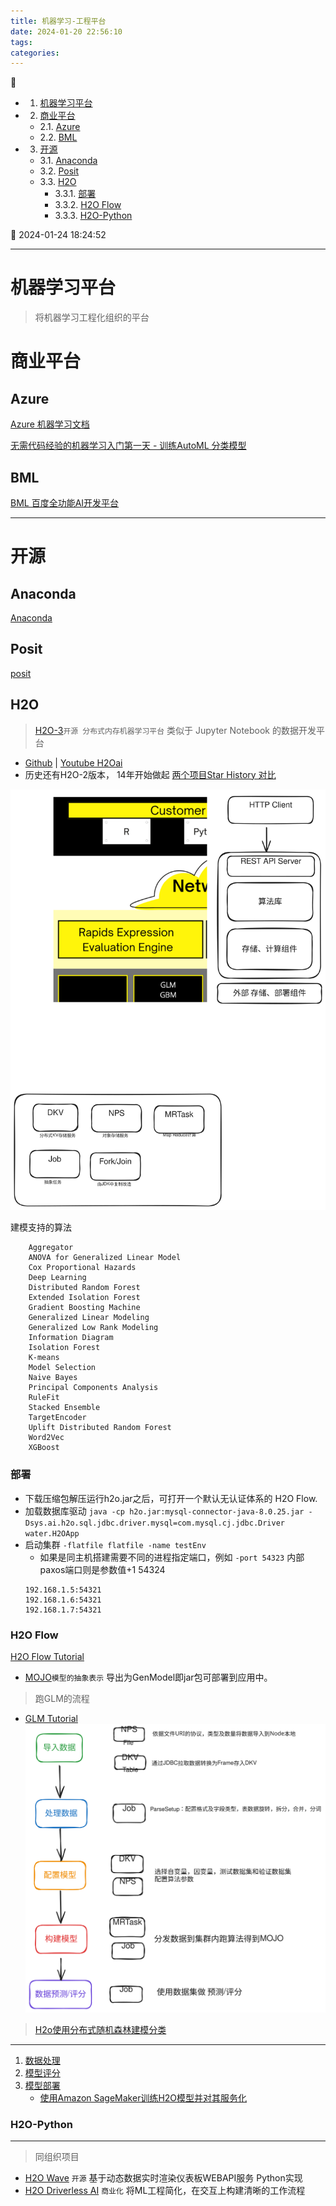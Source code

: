```yaml
---
title: 机器学习-工程平台
date: 2024-01-20 22:56:10
tags: 
categories: 
---
```


💠

- 1. [机器学习平台](#机器学习平台)
- 2. [商业平台](#商业平台)
    - 2.1. [Azure](#azure)
    - 2.2. [BML](#bml)
- 3. [开源](#开源)
    - 3.1. [Anaconda](#anaconda)
    - 3.2. [Posit](#posit)
    - 3.3. [H2O](#h2o)
        - 3.3.1. [部署](#部署)
        - 3.3.2. [H2O Flow](#h2o-flow)
        - 3.3.3. [H2O-Python](#h2o-python)

💠 2024-01-24 18:24:52
****************************************
# 机器学习平台
> 将机器学习工程化组织的平台

# 商业平台
## Azure
[Azure 机器学习文档](https://learn.microsoft.com/zh-cn/azure/machine-learning/?view=azureml-api-2)

[无需代码经验的机器学习入门第一天 - 训练AutoML 分类模型](https://developer.baidu.com/article/detail.html?id=293344)

## BML
[BML 百度全功能AI开发平台](https://cloud.baidu.com/product/bml)

************************

# 开源
## Anaconda
[Anaconda](https://www.anaconda.com/)

## Posit
[posit](https://posit.co/)

## H2O
> [H2O-3](https://h2o.ai/platform/ai-cloud/make/h2o/)`开源 分布式内存机器学习平台` 类似于 Jupyter Notebook 的数据开发平台
- [Github](https://github.com/h2oai/h2o-3) | [Youtube H2Oai](https://www.youtube.com/@H2Oai)
- 历史还有H2O-2版本， 14年开始做起 [两个项目Star History 对比](https://star-history.com/#h2oai/h2o-3&h2oai/h2o-2&Date)

![](./img/h2o-structure.excalidraw.svg)

建模支持的算法
```
    Aggregator
    ANOVA for Generalized Linear Model
    Cox Proportional Hazards
    Deep Learning
    Distributed Random Forest
    Extended Isolation Forest
    Gradient Boosting Machine
    Generalized Linear Modeling
    Generalized Low Rank Modeling
    Information Diagram
    Isolation Forest
    K-means
    Model Selection
    Naive Bayes
    Principal Components Analysis
    RuleFit
    Stacked Ensemble
    TargetEncoder
    Uplift Distributed Random Forest
    Word2Vec
    XGBoost
```

### 部署

- 下载压缩包解压运行h2o.jar之后，可打开一个默认无认证体系的 H2O Flow. 
- 加载数据库驱动 `java -cp h2o.jar:mysql-connector-java-8.0.25.jar -Dsys.ai.h2o.sql.jdbc.driver.mysql=com.mysql.cj.jdbc.Driver water.H2OApp`
- 启动集群 `-flatfile flatfile -name testEnv`
    -  如果是同主机搭建需要不同的进程指定端口，例如 `-port 54323` 内部paxos端口则是参数值+1 54324
    ```
    192.168.1.5:54321
    192.168.1.6:54321
    192.168.1.7:54321
    ```

### H2O Flow
[H2O Flow Tutorial](http://h2o-release.s3.amazonaws.com/h2o/rel-3.44.0/3/docs-website/h2o-docs/flow.html)

- [MOJO](https://docs.h2o.ai/h2o/latest-stable/h2o-docs/mojo-quickstart.html)`模型的抽象表示` 导出为GenModel即jar包可部署到应用中。

> 跑GLM的流程
- [GLM Tutorial](https://github.com/h2oai/h2o-3/blob/master/h2o-docs/src/product/tutorials/glm/glm.md)
![](./img/h2o-glm.excalidraw.svg)

> [H2o使用分布式随机森林建模分类](https://blog.csdn.net/gpwner/article/details/74058850)

************************

1. [数据处理](https://docs.h2o.ai/h2o/latest-stable/h2o-docs/data-munging.html#data-manipulation)
1. [模型评分](https://h2o-release.s3.amazonaws.com/h2o/rel-yates/1/docs-website/h2o-docs/performance-and-prediction.html)
1. [模型部署](https://docs.h2o.ai/h2o/latest-stable/h2o-docs/productionizing.html)
    - [使用Amazon SageMaker训练H2O模型并对其服务化](https://aws.amazon.com/cn/blogs/china/training-and-serving-h2o-models/)

### H2O-Python

************************

> 同组织项目
- [H2O Wave](https://h2o.ai/platform/ai-cloud/make/h2o-wave/) `开源` 基于动态数据实时渲染仪表板WEBAPI服务 Python实现
- [H2O Driverless AI](https://h2o.ai/platform/ai-cloud/make/h2o-driverless-ai/) `商业化` 将ML工程简化，在交互上构建清晰的工作流程
